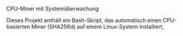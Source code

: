 CPU-Miner mit Systemüberwachung



Dieses Projekt enthält ein Bash-Skript, das automatisch einen CPU-basierten Miner (SHA256d) auf einem Linux-System installiert,

